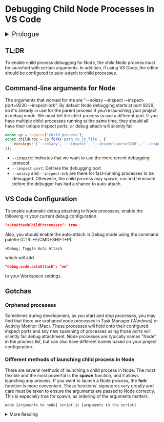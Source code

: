 # Debugging Child Node Processes In VS Code

<details><summary style="font-size:1.5em">Prologue</summary>
Setting up debugging should be straightforward. In the case of child-process debugging for Node, it isn't. Like the proverbial planets, all the configurations have to align. However, once setup, the full-power of the debugger with breakpoints, watches, call-stacks and immediate-windows will be at your disposal. Say goodbye to console logs!
</details>

## TL;DR
To enable child process debugging for Node, the child Node process must be launched with certain arguments. In addition, if using VS Code, the editor should be configured to auto-attach to child processes.


## Command-line arguments for Node
The arguments that worked for me are "--nolazy --inspect --inspect-port=9230 --inspect-brk". By default Node debugging starts at port 9229, so it's already in use for the parent process if you're launching your project in debug mode. We must tell the child-process to use a different port. If you have multiple child-processes running at the same time, they should all have their unique inspect ports, or debug attach will silently fail.

```JavaScript
const cp = require('child_process');
const childProc = cp.fork('path_to_js_file', {
    execArgv: ['--nolazy', '--inspect', '--inspect-port=9230', '--inspect-brk']
});
```

- `--inspect`: Indicates that we want to use the more recent debugging protocol
- `--inspect-port`: Defines the debugging port
- `--nolazy` and `--inspect-brk` are there for fast-running processes to be debugged. Otherwise, the child process may spawn, run and terminate before the debugger has had a chance to auto-attach.

## VS Code Configuration

To enable automatic debug attaching to Node processes, enable the following in your current debug configuration. 

```JSON
"autoAttachChildProceesses": true
```

Also, you should enable the auto-attach in Debug mode using the command palette (CTRL+E/CMD+SHIFT+P):

```
>Debug: Toggle Auto Attach
```

which will add  
```json
"debug.node.autoAttach": "on"
```
to your Workspace settings.


## Gotchas

### Orphaned processes
Sometimes during development, as you start and stop processes, you may find that there are orphaned node processes in Task Manager (Windows) or Activity Monitor (Mac). These processes will hold onto their configured inspect ports and any new spawning of processes using those ports will silently fail debug attachment. Node processes are typically names "Node" in the process list, but can also have different names based on your project configuration.

### Different methods of launching child process in Node
There are several methods of launching a child process in Node. The most flexible and the most powerful is the __spawn__ function, and it allows launching any process. If you want to launch a Node process, the __fork__ function is more convenient. These functions' signatures vary greatly and care must be taken to ensure the arguments are passed to Node correctly. This is especially true for spawn, as ordering of the arguments matters: 

```sh
node [arguments to node] script.js [arguments to the script]
```

<details>
<summary>More Reading</summary>
<ul>
<li><a href="https://nodejs.org/en/docs/guides/debugging-getting-started/">Node Debugging Guide</a></li>
<li><a href="https://code.visualstudio.com/docs/nodejs/nodejs-debugging">Node.js debugging in VS Code</a></li>
<li><a href="https://code.visualstudio.com/blogs/2018/07/12/introducing-logpoints-and-auto-attach">Introducing Logpoints and auto-attach</a></li>
</details>